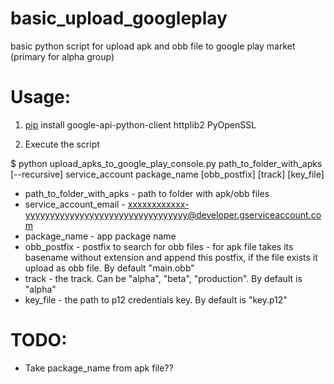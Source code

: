 # basic_upload_googleplay
basic python script for upload apk and obb file to google play market (primary for alpha group)

# Usage:

1. [pip](https://pip.pypa.io/en/latest/installing.html) install google-api-python-client httplib2 PyOpenSSL

2. Execute the script

  $ python upload_apks_to_google_play_console.py path_to_folder_with_apks [--recursive] service_account package_name [obb_postfix] [track] [key_file]

  * path_to_folder_with_apks - path to folder with apk/obb files
  * service_account_email - xxxxxxxxxxxx-yyyyyyyyyyyyyyyyyyyyyyyyyyyyyyyyy@developer.gserviceaccount.com
  * package_name - app package name
  * obb_postfix - postfix to search for obb files - for apk file takes its basename without extension and append this postfix, if the file exists it upload as obb file. By default "main.obb"
  * track - the track. Can be "alpha", "beta", "production". By default is "alpha"
  * key_file - the path to p12 credentials key. By default is "key.p12"

# TODO:

* Take package_name from apk file??
